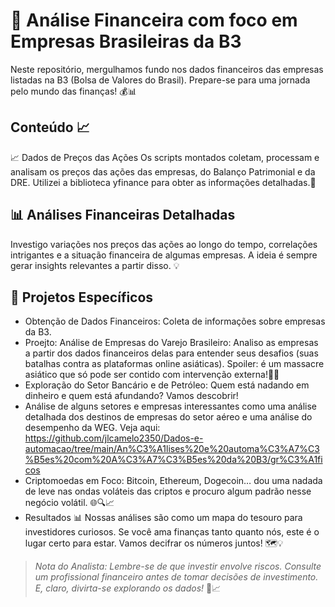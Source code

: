 # 🚀 Análise Financeira com foco em Empresas Brasileiras da B3
Neste repositório, mergulhamos fundo nos dados financeiros das empresas listadas na B3 (Bolsa de Valores do Brasil). Prepare-se para uma jornada pelo mundo das finanças! 💰📊

## Conteúdo 📈
📈 Dados de Preços das Ações
Os scripts montados coletam, processam e analisam os preços das ações das empresas, do Balanço Patrimonial e da DRE. Utilizei a biblioteca yfinance para obter as informações detalhadas.💪

## 📊 Análises Financeiras Detalhadas
Investigo variações nos preços das ações ao longo do tempo, correlações intrigantes e a situação financeira de algumas empresas. A ideia é sempre gerar insights relevantes a partir disso. 💡

## 🌟 Projetos Específicos
- Obtenção de Dados Financeiros: Coleta de informações sobre empresas da B3.
- Proejto: Análise de Empresas do Varejo Brasileiro: Analiso as empresas a partir dos dados financeiros delas para entender seus desafios (suas batalhas contra as plataformas online asiáticas). Spoiler: é um massacre asiático que só pode ser contido com intervenção externa!🤫😉
- Exploração do Setor Bancário e de Petróleo: Quem está nadando em dinheiro e quem está afundando? Vamos descobrir!
- Análise de alguns setores e empresas interessantes como uma análise detalhada dos destinos de empresas do setor aéreo e uma análise do desempenho da WEG. Veja aqui: https://github.com/jlcamelo2350/Dados-e-automacao/tree/main/An%C3%A1lises%20e%20automa%C3%A7%C3%B5es%20com%20A%C3%A7%C3%B5es%20da%20B3/gr%C3%A1ficos
- Criptomoedas em Foco: Bitcoin, Ethereum, Dogecoin… dou uma nadada de leve nas ondas voláteis das criptos e procuro algum padrão nesse negócio volátil. 🌐🔍📈
- Resultados 📊
Nossas análises são como um mapa do tesouro para investidores curiosos. Se você ama finanças tanto quanto nós, este é o lugar certo para estar. Vamos decifrar os números juntos! 🗺️💡

> *Nota do Analista: Lembre-se de que investir envolve riscos. Consulte um profissional financeiro antes de tomar decisões de investimento. E, claro, divirta-se explorando os dados!* 🎉📈

